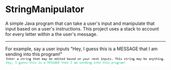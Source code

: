 # StringManipulator
A simple Java program that can take a user's input and manipulate that input based on a user's instructions. This project uses a stack to account for every letter within a the user's message.
________________________________________________________________________________________________________________________________

For example, say a user inputs "Hey, I guess this is a MESSAGE that I am sending into this program!"
![Picture showing input](Pictures/StringManipulatorFirst.png)
